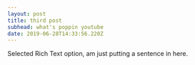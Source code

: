 ```yaml
---
layout: post
title: third post
subhead: what's poppin youtube
date: 2019-06-28T14:33:56.220Z
---
```

Selected Rich Text option, am just putting a sentence in here.
